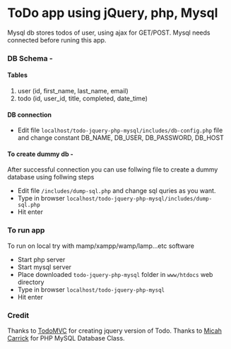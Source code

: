 # ToDo app using jQuery, php, Mysql

Mysql db stores todos of user, using ajax for GET/POST. Mysql needs connected before runing this app.

### DB Schema -

#### Tables

1. user (id, first_name, last_name, email)
2. todo (id, user_id, title, completed, date_time)

#### DB connection

- Edit file <code>localhost/todo-jquery-php-mysql/includes/db-config.php</code> file and change constant DB_NAME, DB_USER, DB_PASSWORD, DB_HOST

####  To create dummy db -

After successful connection you can use follwing file to create a dummy database using follwing steps

- Edit file <code>/includes/dump-sql.php</code> and change sql quries as you want.
- Type in browser <code>localhost/todo-jquery-php-mysql/includes/dump-sql.php</code>
- Hit enter


### To run app

To run on local try with mamp/xampp/wamp/lamp...etc software

- Start php server
- Start mysql server
- Place downloaded <code>todo-jquery-php-mysql</code> folder in <code>www/htdocs</code> web directory
- Type in browser <code>localhost/todo-jquery-php-mysql</code>
- Hit enter


### Credit

Thanks to [TodoMVC](todomvc.com) for creating jquery version of Todo.
Thanks to [Micah Carrick](https://github.com/Quixotix/PHP-MySQL-Database-Class/blob/master/mysqldatabase.php) for PHP MySQL Database Class.

